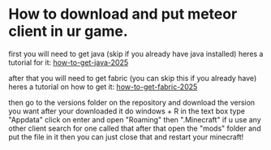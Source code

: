 # How to download and put meteor client in ur game.

first you will need to get java (skip if you already have java installed)
heres a tutorial for it: [how-to-get-java-2025](https://www.youtube.com/watch?v=qILdA4gjwrU&ab_channel=TheBreakdown)

after that you will need to get fabric (you can skip this if you already have)
heres a tutorial on how to get it: [how-to-get-fabric-2025](https://www.youtube.com/watch?v=RpN94a2q8JI&t=43s&ab_channel=SaminUP)

then go to the versions folder on the repository and download the version you want
after your downloaded it do windows + R
in the text box type "Appdata"
click on enter and open "Roaming"
then ".Minecraft" if u use any other client search for one called that
after that open the "mods" folder and put the file in it
then you can just close that and restart your minecraft!
